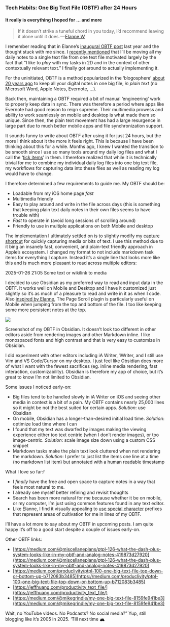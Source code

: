 
### Tech Habits: One Big Text File (OBTF) after 24 Hours

#### It really is everything I hoped for … and more

> If it doesn’t strike a tuneful chord in you today, I’d recommend leaving it alone until it does. — [Elanne W](https://ellanew.com/)

I remember reading that in Elanne’s  [inaugural OBTF post](https://medium.com/produclivity/ptpl-091-im-using-one-big-text-file-in-obsidian-as-a-digital-bullet-journal-6f8346a3e8e0)  last year and the thought stuck with me since. I  [recently mentioned](https://medium.com/@geetduggal/tech-habits-the-right-time-to-experiment-with-task-and-capture-apps-06c775bc3aa9)  that I’ll be moving all my daily notes to a single text file from one text file motivated largely by the fact that “I like to  _play_  with my tasks in 2D and in the context of other contextually relevant text.” I finally got around to actually implementing it.

For the uninitiated, OBTF is a method popularized in the ‘blogosphere’  [about 20 years ago](https://danlucraft.com/blog/2008/04/plain-text-organizer/)  to keep all your digital notes in one big file,  _in plain text_  (no Microsoft Word, Apple Notes, Evernote, …).

Back then, maintaining a OBTF required a bit of manual ‘engineering’ work to properly keep data in sync. There was therefore a period where apps like Evernote had good reason to reign supreme. Their multimedia prowess and ability to work seamlessly on mobile and desktop is what made them so unique. Since then, the plain text movement has had a large resurgence in large part due to much better mobile apps and file synchronization support.

It sounds funny to write about OBTF after using it for just 24 hours, but the more I think about it the more it feels right. This is because I have been thinking about this for a while. Months ago, I knew I wanted the transition to be smooth since I use so many tools around my daily log files and what I call the ‘[tick items](https://medium.com/@geetduggal/it-was-love-at-first-sight-with-this-obsidian-plugin-0616630becf7)’ in them. I therefore realized that while it is technically trivial for me to combine my individual daily log files into one big text file, my workflows for capturing data into these files as well as reading my log would have to change.

I therefore determined a few requirements to guide me. My OBTF should be:

-   Loadable from my iOS home page  _fast_
-   Multimedia friendly
-   Easy to play around and write in the file across days (this is something that keeping plain text daily notes in their own files seems to have trouble with)
-   _Fast_  to operate in (avoid long sessions of scrolling around)
-   Friendly to use in multiple applications on both Mobile and desktop

The implementation I ultimately settled on is to slightly modify my [capture shortcut](https://medium.com/@geetduggal/the-most-useful-ios-shortcut-for-obsidian-and-beyond-revisited-9692e62c993a)  for quickly capturing media or bits of text. I use this method due to it bing an insanely fast, convenient, and plain-text friendly approach in Apple’s ecosystem. I changed my format to not include markdown task items for everything I capture. Instead it’s a single line that looks more like this and is much more pleasant to read across multiple editors:

2025-01-26 21:05 Some text or wikilink to media

I decided to use Obsidian as my preferred way to read and input data in the OBTF. It works well on Mobile and Desktop and I have it customized just slightly so it’s as much of a pleasure to read and write in it as when I code. Also  [inspired by Elanne](https://medium.com/produclivity/ptpl-115-theres-something-new-at-the-top-of-my-one-big-text-file-89d62e340fdc), The Page Scroll plugin is particularly useful on Mobile when jumping from the top and bottom of the file. I too like keeping some more persistent notes at the top.

![](https://cdn-images-1.medium.com/max/1600/1*Kr4E8wa7W4otY0r-tsoRwA.png)

Screenshot of my OBTF in Obsidian. It doesn’t look too different in other editors aside from rendering images and other Markdown inline. I like monospaced fonts and high contrast and that is very easy to customize in Obsidian.

I did experiment with other editors including iA Writer, 1Writer, and I still use Vim and VS Code/Cursor on my desktop. I just feel like Obsidian does more of what I want with the fewest sacrifices (eg. inline media rendering, fast interaction, customizability). Obsidian is therefore my app of choice, but it’s great to know I’m not limited to Obsidian.

Some issues I noticed early-on:

-   Big files tend to be handled slowly in iA Writer on iOS and seeing other media in context is a bit of a pain. My OBTF contains nearly 25,000 lines so it might be not the best suited for certain apps.  _Solution_: use Obsidian
-   On mobile, Obsidian has a longer-than-desired initial load time.  _Solution_: optimize load time where I can
-   I found that my text was dwarfed by images making the viewing experience either too text centric (when I don’t render images), or too image-centric.  _Solution_: scale image size down using a custom CSS snippet
-   Markdown tasks make the plain text look cluttered when not rendering the markdown.  _Solution_: I prefer to just list the items one line at a time (no markdown list item) but annotated with a human readable timestamp

What I love so far:f

-   I  _finally_  have the free and open space to capture notes in a way that feels most natural to me.
-   I already see myself better refining and revisit thoughts
-   Search has been more natural for me because whether it be on mobile, or my computer, I’m just using common features found in any text editor.
-   Like Elanne, I find it visually appealing to  [use special character](https://medium.com/@geetduggal/atlas-journaling-a-unified-approach-for-seeing-the-big-picture-and-acting-with-focus-78804f26f5ab)  prefixes that represent areas of cultivation for me in lines of my OBTF.

I’ll have a lot more to say about my OBTF in upcoming posts. I am quite happy it’s off to a good start despite a couple of issues early-on.

Other OBTF links:

-   [https://medium.com/@miscellaneplans/ptpl-126-what-the-dash-plus-system-looks-like-in-my-obtf-and-analog-notes-419873d27920](https://medium.com/@miscellaneplans/ptpl-126-what-the-dash-plus-system-looks-like-in-my-obtf-and-analog-notes-419873d27920)
-   [https://medium.com/produclivity/ptpl-100-one-big-text-file-top-down-or-bottom-up-b712083b3485](https://medium.com/produclivity/ptpl-100-one-big-text-file-top-down-or-bottom-up-b712083b3485)
-   [https://jeffhuang.com/productivity_text_file/](https://jeffhuang.com/productivity_text_file/)
-   [https://medium.com/@mikegrindle/my-one-big-text-file-8159fe941be3](https://medium.com/@mikegrindle/my-one-big-text-file-8159fe941be3)

Wait, no YouTube videos. No Podcasts? No social media?” Yup, still blogging like it’s 2005 in 2025. ‘Till next time 🏔️